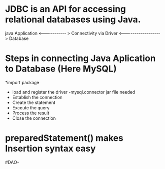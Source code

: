 # JDBC is an API for accessing relational databases using Java.

java Application <----------- > Connectivity via Driver <------------------> Database

# Steps in connecting Java Aplication to Database (Here MySQL)
 *import package 
 * load and register the driver      -mysql.connector jar file needed
 * Establish the connection         
 * Create the statement
 * Exceute the query
 * Process the result
 * Close the connection

# preparedStatement() makes Insertion  syntax easy

#DAO-


